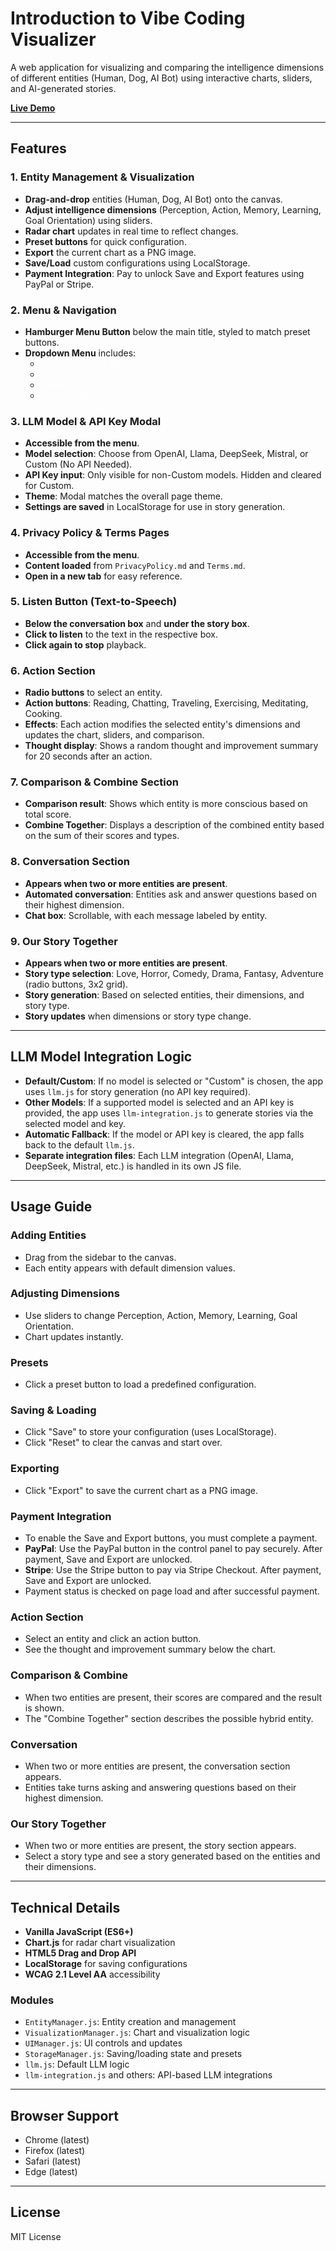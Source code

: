 # Introduction to Vibe Coding Visualizer

A web application for visualizing and comparing the intelligence dimensions of different entities (Human, Dog, AI Bot) using interactive charts, sliders, and AI-generated stories.

[**Live Demo**](https://honeylouluzon.github.io/Introduction-to-Vibe-Coding-Visualizer/)

---

## Features

### 1. Entity Management & Visualization
- **Drag-and-drop** entities (Human, Dog, AI Bot) onto the canvas.
- **Adjust intelligence dimensions** (Perception, Action, Memory, Learning, Goal Orientation) using sliders.
- **Radar chart** updates in real time to reflect changes.
- **Preset buttons** for quick configuration.
- **Export** the current chart as a PNG image.
- **Save/Load** custom configurations using LocalStorage.
- **Payment Integration**: Pay to unlock Save and Export features using PayPal or Stripe.

### 2. Menu & Navigation
- **Hamburger Menu Button** below the main title, styled to match preset buttons.
- **Dropdown Menu** includes:
  - <span style="color:#fff;">Large Language Model</span>
  - <span style="color:#fff;">Privacy Policy</span>
  - <span style="color:#fff;">Terms of Use</span>
  - <span style="color:#fff;">Documentation</span>

### 3. LLM Model & API Key Modal
- **Accessible from the menu**.
- **Model selection**: Choose from OpenAI, Llama, DeepSeek, Mistral, or Custom (No API Needed).
- **API Key input**: Only visible for non-Custom models. Hidden and cleared for Custom.
- **Theme**: Modal matches the overall page theme.
- **Settings are saved** in LocalStorage for use in story generation.

### 4. Privacy Policy & Terms Pages
- **Accessible from the menu**.
- **Content loaded** from `PrivacyPolicy.md` and `Terms.md`.
- **Open in a new tab** for easy reference.

### 5. Listen Button (Text-to-Speech)
- **Below the conversation box** and **under the story box**.
- **Click to listen** to the text in the respective box.
- **Click again to stop** playback.

### 6. Action Section
- **Radio buttons** to select an entity.
- **Action buttons**: Reading, Chatting, Traveling, Exercising, Meditating, Cooking.
- **Effects**: Each action modifies the selected entity's dimensions and updates the chart, sliders, and comparison.
- **Thought display**: Shows a random thought and improvement summary for 20 seconds after an action.

### 7. Comparison & Combine Section
- **Comparison result**: Shows which entity is more conscious based on total score.
- **Combine Together**: Displays a description of the combined entity based on the sum of their scores and types.

### 8. Conversation Section
- **Appears when two or more entities are present**.
- **Automated conversation**: Entities ask and answer questions based on their highest dimension.
- **Chat box**: Scrollable, with each message labeled by entity.

### 9. Our Story Together
- **Appears when two or more entities are present**.
- **Story type selection**: Love, Horror, Comedy, Drama, Fantasy, Adventure (radio buttons, 3x2 grid).
- **Story generation**: Based on selected entities, their dimensions, and story type.
- **Story updates** when dimensions or story type change.

---

## LLM Model Integration Logic

- **Default/Custom**: If no model is selected or "Custom" is chosen, the app uses `llm.js` for story generation (no API key required).
- **Other Models**: If a supported model is selected and an API key is provided, the app uses `llm-integration.js` to generate stories via the selected model and key.
- **Automatic Fallback**: If the model or API key is cleared, the app falls back to the default `llm.js`.
- **Separate integration files**: Each LLM integration (OpenAI, Llama, DeepSeek, Mistral, etc.) is handled in its own JS file.

---

## Usage Guide

### Adding Entities
- Drag from the sidebar to the canvas.
- Each entity appears with default dimension values.

### Adjusting Dimensions
- Use sliders to change Perception, Action, Memory, Learning, Goal Orientation.
- Chart updates instantly.

### Presets
- Click a preset button to load a predefined configuration.

### Saving & Loading
- Click "Save" to store your configuration (uses LocalStorage).
- Click "Reset" to clear the canvas and start over.

### Exporting
- Click "Export" to save the current chart as a PNG image.

### Payment Integration
- To enable the Save and Export buttons, you must complete a payment.
- **PayPal**: Use the PayPal button in the control panel to pay securely. After payment, Save and Export are unlocked.
- **Stripe**: Use the Stripe button to pay via Stripe Checkout. After payment, Save and Export are unlocked.
- Payment status is checked on page load and after successful payment.

### Action Section
- Select an entity and click an action button.
- See the thought and improvement summary below the chart.

### Comparison & Combine
- When two entities are present, their scores are compared and the result is shown.
- The "Combine Together" section describes the possible hybrid entity.

### Conversation
- When two or more entities are present, the conversation section appears.
- Entities take turns asking and answering questions based on their highest dimension.

### Our Story Together
- When two or more entities are present, the story section appears.
- Select a story type and see a story generated based on the entities and their dimensions.

---

## Technical Details
- **Vanilla JavaScript (ES6+)**
- **Chart.js** for radar chart visualization
- **HTML5 Drag and Drop API**
- **LocalStorage** for saving configurations
- **WCAG 2.1 Level AA** accessibility

### Modules
- `EntityManager.js`: Entity creation and management
- `VisualizationManager.js`: Chart and visualization logic
- `UIManager.js`: UI controls and updates
- `StorageManager.js`: Saving/loading state and presets
- `llm.js`: Default LLM logic
- `llm-integration.js` and others: API-based LLM integrations

---

## Browser Support
- Chrome (latest)
- Firefox (latest)
- Safari (latest)
- Edge (latest)

---

## License
MIT License